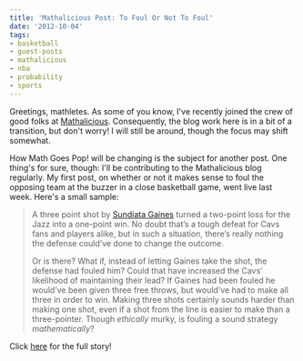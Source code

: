 ```yaml
---
title: 'Mathalicious Post: To Foul Or Not To Foul'
date: '2012-10-04'
tags:
- basketball
- guest-posts
- mathalicious
- nba
- probability
- sports
---
```


Greetings, mathletes.  As some of you know, I've recently joined the crew of good folks at <a href="http://www.mathalicious.com/">Mathalicious</a>.  Consequently, the blog work here is in a bit of a transition, but don't worry!  I will still be around, though the focus may shift somewhat.

How Math Goes Pop! will be changing is the subject for another post.  One thing's for sure, though: I'll be contributing to the Mathalicious blog regularly.  My first post, on whether or not it makes sense to foul the opposing team at the buzzer in a close basketball game, went live last week. Here's a small sample:
<blockquote>A three point shot by <a href="http://en.wikipedia.org/wiki/Sundiata_Gaines">Sundiata Gaines</a> turned a two-point loss for the Jazz into a one-point win.  No doubt that’s a tough defeat for Cavs fans and players alike, but in such a situation, there’s really nothing the defense could’ve done to change the outcome.

Or is there?  What if, instead of letting Gaines take the shot, the defense had fouled him?  Could that have increased the Cavs’ likelihood of maintaining their lead?  If Gaines had been fouled he would’ve been given three free throws, but would’ve had to make all three in order to win.  Making three shots certainly sounds harder than making one shot, even if a shot from the line is easier to make than a three-pointer.  Though <em>ethically</em> murky, is fouling a sound strategy <em>mathematically</em>?</blockquote>
Click <a href="http://www.mathalicious.com/2012/09/29/to-foul-or-not-to-foul/">here</a> for the full story!
